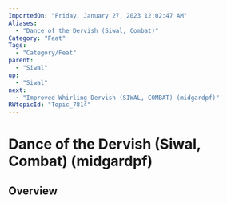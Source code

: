 ```yaml
---
ImportedOn: "Friday, January 27, 2023 12:02:47 AM"
Aliases:
  - "Dance of the Dervish (Siwal, Combat)"
Category: "Feat"
Tags:
  - "Category/Feat"
parent:
  - "Siwal"
up:
  - "Siwal"
next:
  - "Improved Whirling Dervish (SIWAL, COMBAT) (midgardpf)"
RWtopicId: "Topic_7814"
---
```

# Dance of the Dervish (Siwal, Combat) (midgardpf)
## Overview

